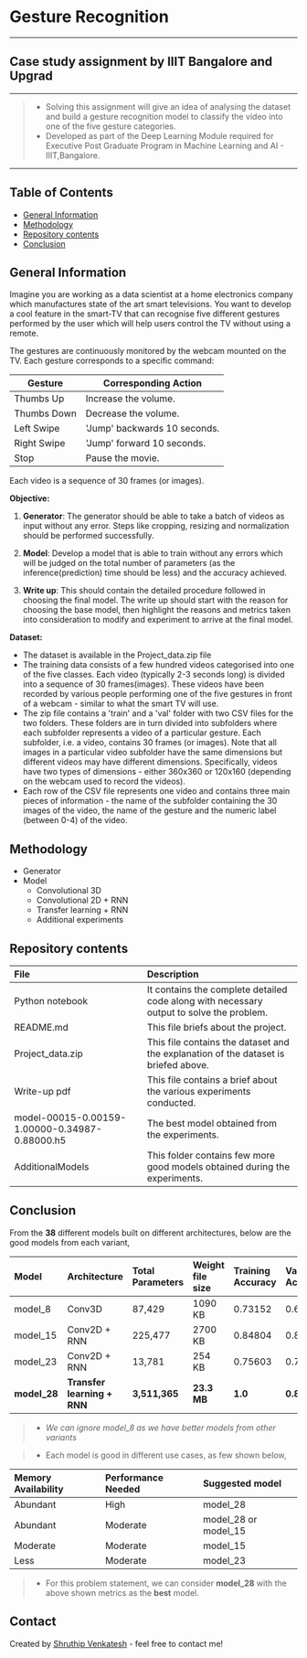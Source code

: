 # Gesture Recognition
---
## Case study assignment by IIIT Bangalore and Upgrad
---
> - Solving this assignment will give an idea of analysing the dataset and build a gesture recognition model to classify the video into one of the five gesture categories.
> - Developed as part of the Deep Learning Module required for Executive Post Graduate Program in Machine Learning and AI - IIIT,Bangalore.
---

## Table of Contents
* [General Information](#general-information)
* [Methodology](#methodology)
* [Repository contents](#repository-contents)
* [Conclusion](#conclusion)

## General Information
Imagine you are working as a data scientist at a home electronics company which manufactures state of the art smart televisions. You want to develop a cool feature in the smart-TV that can recognise five different gestures performed by the user which will help users control the TV without using a remote.

The gestures are continuously monitored by the webcam mounted on the TV. Each gesture corresponds to a specific command:
 
| Gesture | Corresponding Action |
| --- | --- | 
| Thumbs Up | Increase the volume. |
| Thumbs Down | Decrease the volume. |
| Left Swipe | 'Jump' backwards 10 seconds. |
| Right Swipe | 'Jump' forward 10 seconds. |
| Stop | Pause the movie. |

Each video is a sequence of 30 frames (or images).

**Objective:**
1. **Generator**:  The generator should be able to take a batch of videos as input without any error. Steps like cropping, resizing and normalization should be performed successfully.

2. **Model**: Develop a model that is able to train without any errors which will be judged on the total number of parameters (as the inference(prediction) time should be less) and the accuracy achieved.

3. **Write up**: This should contain the detailed procedure followed in choosing the final model. The write up should start with the reason for choosing the base model, then highlight the reasons and metrics taken into consideration to modify and experiment to arrive at the final model.

**Dataset:**
- The dataset is available in the Project_data.zip file
- The training data consists of a few hundred videos categorised into one of the five classes. Each video (typically 2-3 seconds long) is divided into a sequence of 30 frames(images). These videos have been recorded by various people performing one of the five gestures in front of a webcam - similar to what the smart TV will use.
- The zip file contains a 'train' and a 'val' folder with two CSV files for the two folders. These folders are in turn divided into subfolders where each subfolder represents a video of a particular gesture. Each subfolder, i.e. a video, contains 30 frames (or images). Note that all images in a particular video subfolder have the same dimensions but different videos may have different dimensions. Specifically, videos have two types of dimensions - either 360x360 or 120x160 (depending on the webcam used to record the videos).
- Each row of the CSV file represents one video and contains three main pieces of information - the name of the subfolder containing the 30 images of the video, the name of the gesture and the numeric label (between 0-4) of the video.
  
## Methodology
- Generator
- Model
  - Convolutional 3D
  - Convolutional 2D + RNN
  - Transfer learning + RNN
  - Additional experiments

## Repository contents
| File | Description |
|:-----|:------------|
| Python notebook | It contains the complete detailed code along with necessary output to solve the problem. |
| README.md | This file briefs about the project. |
| Project_data.zip | This file contains the dataset and the explanation of the dataset is briefed above. |
| Write-up pdf | This file contains a brief about the various experiments conducted. |
| model-00015-0.00159-1.00000-0.34987-0.88000.h5 | The best model obtained from the experiments. |
| AdditionalModels| This folder contains few more good models obtained during the experiments. |

## Conclusion
From the **38** different models built on different architectures, below are the good models from each variant,

| Model | Architecture | Total Parameters | Weight file size | Training Accuracy | Validation Accuracy | Training Loss | Validation Loss |
|:--|:--|:--|:--|:--|:--|:--|:--|
| model_8 | Conv3D | 87,429 | 1090 KB | 0.73152 | 0.63 | 0.64653 | 0.93146 |
| model_15| Conv2D + RNN | 225,477 | 2700 KB | 0.84804 | 0.82 | 0.34843 | 0.48902 |
| model_23| Conv2D + RNN | 13,781 | 254 KB | 0.75603 | 0.75 | 0.62860 | 0.67698 |
| **model_28** | **Transfer learning + RNN** | **3,511,365** | **23.3 MB** | **1.0** | **0.88** | **0.00159** | **0.34987** |

> - *We can ignore model_8 as we have better models from other variants*

> - Each model is good in different use cases, as few shown below,

| Memory Availability  | Performance Needed | Suggested model |
|:--|:--|:--|
| Abundant | High        | model_28 |
| Abundant | Moderate    | model_28 or model_15 |
| Moderate | Moderate    | model_15 |
| Less     | Moderate    | model_23 |

> - For this problem statement, we can consider **model_28** with the above shown metrics as the **best** model.

## Contact
Created by [Shruthip Venkatesh](https://github.com/shruthipv96) - feel free to contact me!
